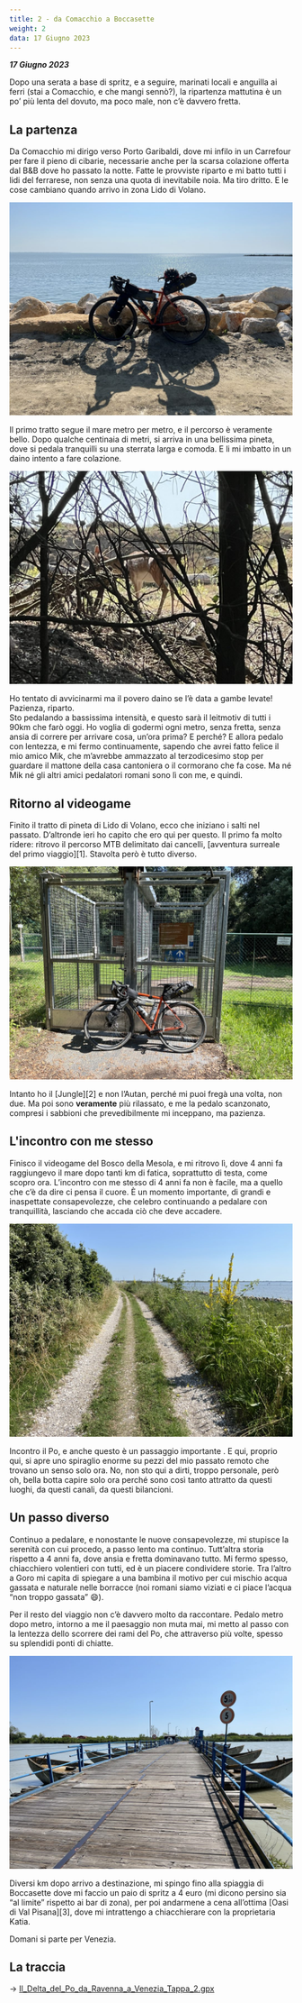 ```yaml
---
title: 2 - da Comacchio a Boccasette
weight: 2
data: 17 Giugno 2023
---
```

***17 Giugno 2023***

Dopo una serata a base di spritz, e a seguire, marinati locali e anguilla ai ferri (stai a Comacchio, e che mangi sennò?), la ripartenza mattutina è un po’ più lenta del dovuto, ma poco male, non c’è davvero fretta.
## La partenza
Da Comacchio mi dirigo verso Porto Garibaldi, dove mi infilo in un Carrefour per fare il pieno di cibarie, necessarie anche per la scarsa colazione offerta dal B&B dove ho passato la notte. Fatte le provviste riparto e mi batto tutti i lidi del ferrarese, non senza una quota di inevitabile noia. Ma tiro dritto. E le cose cambiano quando arrivo in zona Lido di Volano.

![alt](img_4333-1024x768.jpg)


Il primo tratto segue il mare metro per metro, e il percorso è veramente bello. Dopo qualche centinaia di metri, si arriva in una bellissima pineta, dove si pedala tranquilli su una sterrata larga e comoda. E li mi imbatto in un daino intento a fare colazione. 

![alt](img_4337-1024x768.jpg)

Ho tentato di avvicinarmi ma il povero daino se l’è data a gambe levate! Pazienza, riparto.  
Sto pedalando a bassissima intensità, e questo sarà il leitmotiv di tutti i 90km che farò oggi. Ho voglia di godermi ogni metro, senza fretta, senza ansia di correre per arrivare cosa, un’ora prima? E perché? E allora pedalo con lentezza, e mi fermo continuamente, sapendo che avrei fatto felice il mio amico Mik, che m’avrebbe ammazzato al terzodicesimo stop per guardare il mattone della casa cantoniera o il cormorano che fa cose. Ma né Mik né gli altri amici pedalatori romani sono lì con me, e quindi. 

## Ritorno al videogame
Finito il tratto di pineta di Lido di Volano, ecco che iniziano i salti nel passato. D’altronde ieri ho capito che ero qui per questo. Il primo fa molto ridere: ritrovo il percorso MTB delimitato dai cancelli, [avventura surreale del primo viaggio][1]. Stavolta però è tutto diverso. 

![alt](img_4340-1024x768.jpg)

Intanto ho il [Jungle][2] e non l’Autan, perché mi puoi fregà una volta, non due. Ma poi sono **veramente** più rilassato, e me la pedalo scanzonato, compresi i sabbioni che prevedibilmente mi inceppano, ma pazienza.

## L'incontro con me stesso
Finisco il videogame del Bosco della Mesola, e mi ritrovo lì, dove 4 anni fa raggiungevo il mare dopo tanti km di fatica, soprattutto di testa, come scopro ora. L’incontro con me stesso di 4 anni fa non è facile, ma a quello che c’è da dire ci pensa il cuore. È un momento importante, di grandi e inaspettate consapevolezze, che celebro continuando a pedalare con tranquillità, lasciando che accada ciò che deve accadere. 

![alt](img_4341-1024x768.jpg)

Incontro il Po, e anche questo è un passaggio importante . E qui, proprio qui, si apre uno spiraglio enorme su pezzi del mio passato remoto che trovano un senso solo ora. No, non sto qui a dirti, troppo personale, però oh, bella botta capire solo ora perché sono così tanto attratto da questi luoghi, da questi canali, da questi bilancioni. 

## Un passo diverso
Continuo a pedalare, e nonostante le nuove consapevolezze, mi stupisce la serenità con cui procedo, a passo lento ma continuo. Tutt’altra storia rispetto a 4 anni fa, dove ansia e fretta dominavano tutto. Mi fermo spesso, chiacchiero volentieri con tutti, ed è un piacere condividere storie. Tra l’altro a Goro mi capita di spiegare a una bambina il motivo per cui mischio acqua gassata e naturale nelle borracce (noi romani siamo viziati e ci piace l’acqua “non troppo gassata” 😄).

Per il resto del viaggio non c’è davvero molto da raccontare. Pedalo metro dopo metro, intorno a me il paesaggio non muta mai, mi metto al passo con la lentezza dello scorrere dei rami del Po, che attraverso più volte, spesso su splendidi ponti di chiatte.


![alt](img_4349-1024x768.jpg)


Diversi km dopo arrivo a destinazione, mi spingo fino alla spiaggia di Boccasette dove mi faccio un paio di spritz a 4 euro (mi dicono persino sia “al limite” rispetto ai bar di zona), per poi andarmene a cena all’ottima [Oasi di Val Pisana][3], dove mi intrattengo a chiacchierare con la proprietaria Katia. 

Domani si parte per Venezia.

## La traccia

→ [Il_Delta_del_Po_da_Ravenna_a_Venezia_Tappa_2.gpx](../Il_Delta_del_Po_da_Ravenna_a_Venezia_Tappa_2.gpx)
